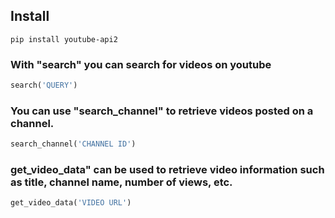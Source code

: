 ## Install
```
pip install youtube-api2
```

### With "search" you can search for videos on youtube
```python
search('QUERY')
```

### You can use "search_channel" to retrieve videos posted on a channel.
```python
search_channel('CHANNEL ID')
```

### get_video_data" can be used to retrieve video information such as title, channel name, number of views, etc.
```python
get_video_data('VIDEO URL')
```

